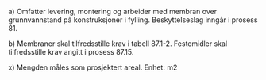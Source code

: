a) Omfatter levering, montering og arbeider med membran over grunnvannstand på konstruksjoner i fylling. Beskyttelseslag inngår i prosess 81.

b) Membraner skal tilfredsstille krav i tabell 87.1-2. Festemidler skal tilfredsstille krav angitt i prosess 87.15.

x) Mengden måles som prosjektert areal. Enhet: m2

